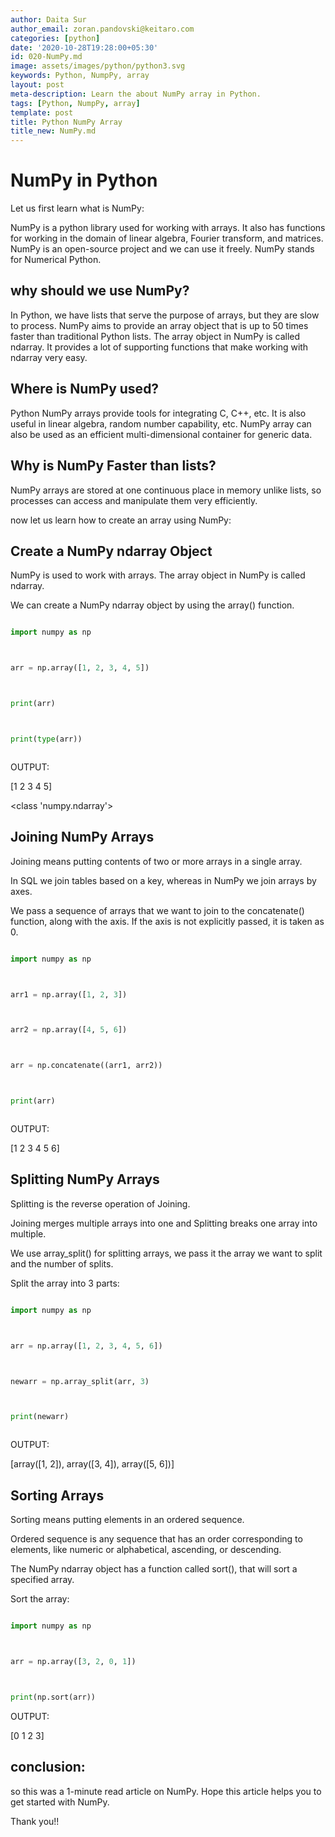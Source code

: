 ```yaml
---
author: Daita Sur
author_email: zoran.pandovski@keitaro.com
categories: [python]
date: '2020-10-28T19:28:00+05:30'
id: 020-NumPy.md
image: assets/images/python/python3.svg
keywords: Python, NumpPy, array
layout: post
meta-description: Learn the about NumPy array in Python.
tags: [Python, NumpPy, array]
template: post
title: Python NumPy Array
title_new: NumPy.md
---
```




# NumPy in Python



Let us first learn what is NumPy:



NumPy is a python library used for working with arrays. It also has functions for working in the domain of linear algebra, Fourier transform, and matrices. NumPy is an open-source project and we can use it freely. NumPy stands for Numerical Python.





## why should we use NumPy?

In Python, we have lists that serve the purpose of arrays, but they are slow to process. NumPy aims to provide an array object that is up to 50 times faster than traditional Python lists. The array object in NumPy is called ndarray. It provides a lot of supporting functions that make working with ndarray very easy.





## Where is NumPy used?

Python NumPy arrays provide tools for integrating C, C++, etc. It is also useful in linear algebra, random number capability, etc. NumPy array can also be used as an efficient multi-dimensional container for generic data. 



## Why is NumPy Faster than lists?

NumPy arrays are stored at one continuous place in memory unlike lists, so processes can access and manipulate them very efficiently.



now let us learn how to create an array using NumPy:



## Create a NumPy ndarray Object

NumPy is used to work with arrays. The array object in NumPy is called ndarray.

We can create a NumPy ndarray object by using the array() function.

```python

import numpy as np



arr = np.array([1, 2, 3, 4, 5])



print(arr)



print(type(arr))



```

OUTPUT:

[1 2 3 4 5]

<class 'numpy.ndarray'>



## Joining NumPy Arrays



Joining means putting contents of two or more arrays in a single array.

In SQL we join tables based on a key, whereas in NumPy we join arrays by axes.

We pass a sequence of arrays that we want to join to the concatenate() function, along with the axis. If the axis is not explicitly passed, it is taken as 0.



```python

import numpy as np



arr1 = np.array([1, 2, 3])



arr2 = np.array([4, 5, 6])



arr = np.concatenate((arr1, arr2))



print(arr)



```

OUTPUT:

[1 2 3 4 5 6]



## Splitting NumPy Arrays



Splitting is the reverse operation of Joining.

Joining merges multiple arrays into one and Splitting breaks one array into multiple.

We use array_split() for splitting arrays, we pass it the array we want to split and the number of splits.

Split the array into 3 parts:



```python

import numpy as np



arr = np.array([1, 2, 3, 4, 5, 6])



newarr = np.array_split(arr, 3)



print(newarr)



```

OUTPUT:

[array([1, 2]), array([3, 4]), array([5, 6])]





## Sorting Arrays



Sorting means putting elements in an ordered sequence.

Ordered sequence is any sequence that has an order corresponding to elements, like numeric or alphabetical, ascending, or descending.

The NumPy ndarray object has a function called sort(), that will sort a specified array.



Sort the array:



```python

import numpy as np



arr = np.array([3, 2, 0, 1])



print(np.sort(arr))

```

OUTPUT:

[0 1 2 3]



## conclusion:

so this was a 1-minute read article on NumPy. Hope this article helps you to get started with NumPy.



Thank you!! 